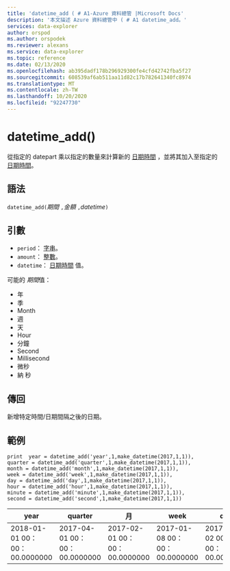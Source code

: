 ```yaml
---
title: 'datetime_add ( # A1-Azure 資料總管 |Microsoft Docs'
description: '本文描述 Azure 資料總管中 ( # A1 datetime_add。'
services: data-explorer
author: orspod
ms.author: orspodek
ms.reviewer: alexans
ms.service: data-explorer
ms.topic: reference
ms.date: 02/13/2020
ms.openlocfilehash: ab395dadf178b296929300fe4cfd42742fba5f27
ms.sourcegitcommit: 608539af6ab511aa11d82c17b782641340fc8974
ms.translationtype: MT
ms.contentlocale: zh-TW
ms.lasthandoff: 10/20/2020
ms.locfileid: "92247730"
---
```

# <a name="datetime_add"></a>datetime_add()

從指定的 datepart 乘以指定的數量來計算新的 [日期時間](./scalar-data-types/datetime.md) ，並將其加入至指定的 [日期時間](./scalar-data-types/datetime.md)。

## <a name="syntax"></a>語法

`datetime_add(`*期間* `,`*金額* `,`*datetime*`)`

## <a name="arguments"></a>引數

* `period`： [字串](./scalar-data-types/string.md)。 
* `amount`： [整數](./scalar-data-types/int.md)。
* `datetime`： [日期時間](./scalar-data-types/datetime.md) 值。

可能的 *期間*值： 
- 年
- 季
- Month
- 週
- 天
- Hour
- 分鐘
- Second
- Millisecond
- 微秒
- 納 秒

## <a name="returns"></a>傳回

新增特定時間/日期間隔之後的日期。

## <a name="examples"></a>範例

```kusto
print  year = datetime_add('year',1,make_datetime(2017,1,1)),
quarter = datetime_add('quarter',1,make_datetime(2017,1,1)),
month = datetime_add('month',1,make_datetime(2017,1,1)),
week = datetime_add('week',1,make_datetime(2017,1,1)),
day = datetime_add('day',1,make_datetime(2017,1,1)),
hour = datetime_add('hour',1,make_datetime(2017,1,1)),
minute = datetime_add('minute',1,make_datetime(2017,1,1)),
second = datetime_add('second',1,make_datetime(2017,1,1))

```

|year|quarter|月|week|day|hour|分|秒|
|---|---|---|---|---|---|---|---|
|2018-01-01 00：00：00.0000000|2017-04-01 00：00：00.0000000|2017-02-01 00：00：00.0000000|2017-01-08 00：00：00.0000000|2017-01-02 00：00：00.0000000|2017-01-01 01：00：00.0000000|2017-01-01 00：01：00.0000000|2017-01-01 00：00：01.0000000|







